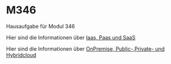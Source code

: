 # M346

Hausaufgabe für Modul 346

Hier sind die Informationen über [Iaas, Paas und SaaS](https://github.com/Benediktgbssg/M346/blob/main/IaaS%2C_Paas%2C_SaaS.md)

Hier sind die Informationen über [OnPremise, Public-,Private- und Hybridcloud](https://github.com/Benediktgbssg/M346/blob/main/Cloud_onpremis.md)
